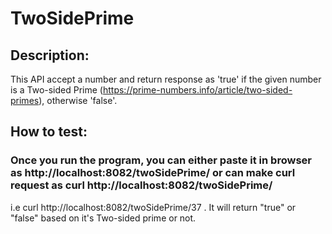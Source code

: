 # TwoSidePrime

## Description:

This API accept a number and return response as 'true' if the given number is a Two-sided Prime 
(https://prime-numbers.info/article/two-sided-primes), otherwise 'false'.

## How to test:
### Once you run the program, you can either paste it in browser as http://localhost:8082/twoSidePrime/<num> or can make curl request as curl http://localhost:8082/twoSidePrime/<num>
  i.e 
  curl http://localhost:8082/twoSidePrime/37 . It will return "true" or "false" based on it's Two-sided prime or not. 
